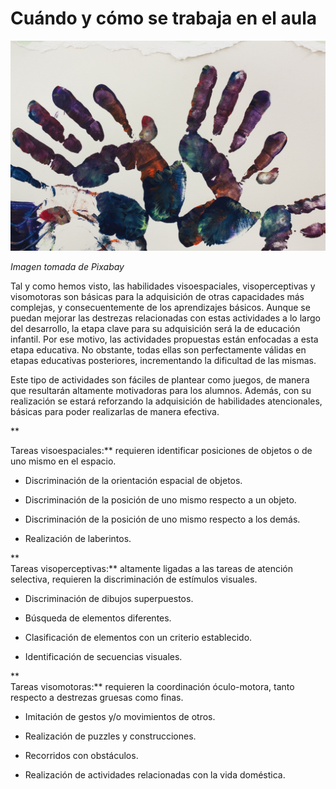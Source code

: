 # Cuándo y cómo se trabaja en el aula


![huellas de manos](img/art-therapy-227585_1920.jpg)


_Imagen tomada de Pixabay_

Tal y como hemos visto, las habilidades visoespaciales, visoperceptivas y visomotoras son básicas para la adquisición de otras capacidades más complejas, y consecuentemente de los aprendizajes básicos. Aunque se puedan mejorar las destrezas relacionadas con estas actividades a lo largo del desarrollo, la etapa clave para su adquisición será la de educación infantil. Por ese motivo, las actividades propuestas están enfocadas a esta etapa educativa. No obstante, todas ellas son perfectamente válidas en etapas educativas posteriores, incrementando la dificultad de las mismas.

Este tipo de actividades son fáciles de plantear como juegos, de manera que resultarán altamente motivadoras para los alumnos. Además, con su realización se estará reforzando la adquisición de habilidades atencionales, básicas para poder realizarlas de manera efectiva.

**  
  
Tareas visoespaciales:** requieren identificar posiciones de objetos o de uno mismo en el espacio.

*   Discriminación de la orientación espacial de objetos.
    
*   Discriminación de la posición de uno mismo respecto a un objeto.
    
*   Discriminación de la posición de uno mismo respecto a los demás.
    
*   Realización de laberintos.
    

**  
Tareas visoperceptivas:** altamente ligadas a las tareas de atención selectiva, requieren la discriminación de estímulos visuales.

*   Discriminación de dibujos superpuestos.
    
*   Búsqueda de elementos diferentes.
    
*   Clasificación de elementos con un criterio establecido.
    
*   Identificación de secuencias visuales.
    

**  
Tareas visomotoras:** requieren la coordinación óculo-motora, tanto respecto a destrezas gruesas como finas.

*   Imitación de gestos y/o movimientos de otros.
    
*   Realización de puzzles y construcciones.
    
*   Recorridos con obstáculos.
    
*   Realización de actividades relacionadas con la vida doméstica.